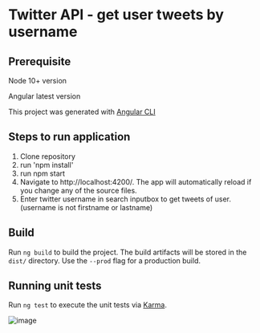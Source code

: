 # Twitter API - get user tweets by username

## Prerequisite

Node 10+ version

Angular latest version

This project was generated with [Angular CLI](https://github.com/angular/angular-cli)

## Steps to run application

1. Clone repository
2. run 'npm install'
3. run npm start
4. Navigate to http://localhost:4200/. The app will automatically reload if you change any of the source files.
5. Enter twitter username in search inputbox to get tweets of user.(username is not firstname or lastname)

## Build

Run `ng build` to build the project. The build artifacts will be stored in the `dist/` directory. Use the `--prod` flag for a production build.

## Running unit tests

Run `ng test` to execute the unit tests via [Karma](https://karma-runner.github.io).

![image](https://user-images.githubusercontent.com/37932757/113425897-41c81d80-93f0-11eb-8576-04c72d0f056a.png)


